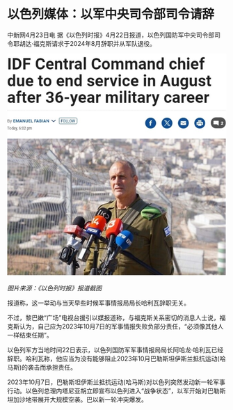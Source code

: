 # 以色列媒体：以军中央司令部司令请辞

中新网4月23日电 据《以色列时报》4月22日报道，以色列国防军中央司令部司令耶胡达·福克斯请求于2024年8月辞职并从军队退役。

![daaf3363483dae7f734a3a27dc479df0.jpg](https://raw.githubusercontent.com/qqhsx/qqnews_image/main/2024/04/23/以色列媒体：以军中央司令部司令请辞/daaf3363483dae7f734a3a27dc479df0.jpg)

 _图片来源：《以色列时报》报道截图_

报道称，这一举动与当天早些时候军事情报局局长哈利瓦辞职无关。

不过，黎巴嫩“广场”电视台援引以媒报道称，与福克斯关系密切的消息人士说，福克斯认为，自己应为2023年10月7日的军事情报失败负部分责任，“必须像其他人一样结束任期”。

以色列军方当地时间22日表示，以色列国防军军事情报局局长阿哈龙·哈利瓦已经辞职。哈利瓦称，他应当为没有能够阻止2023年10月巴勒斯坦伊斯兰抵抗运动(哈马斯)的袭击而承担责任。

2023年10月7日，巴勒斯坦伊斯兰抵抗运动(哈马斯)对以色列突然发动新一轮军事行动。以色列总理内塔尼亚胡立即宣布以色列进入“战争状态”，以军开始对巴勒斯坦加沙地带展开大规模空袭。巴以新一轮冲突爆发。

